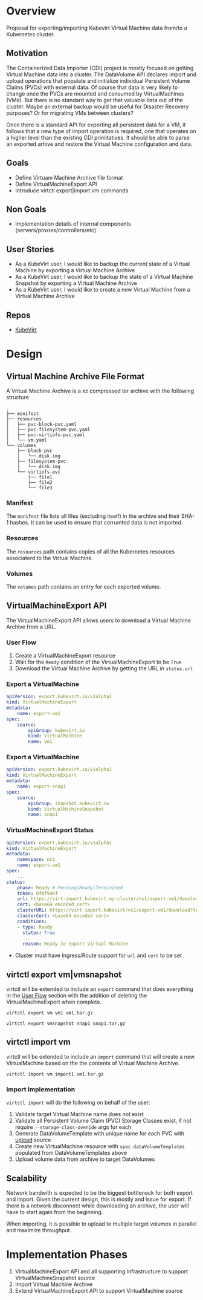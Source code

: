 # Overview
Proposal for exporting/importing Kubevirt Virtual Machine data from/to a Kubernetes cluster.

## Motivation
The Containerized Data Importer (CDI) project is mostly focused on getting Virtual Machine data into a cluster. The DataVolume API declares import and upload operations that populate and initialize individual Persistent Volume Claims (PVCs) with external data.  Of course that data is very likely to change once the PVCs are mounted and consumed by VirtualMachines (VMs).  But there is no standard way to get that valuable data out of the cluster.  Maybe an external backup would be useful for Disaster Recovery purposes?  Or for migrating VMs between clusters?

Once there is a standard API for exporting all persistent data for a VM, it follows that a new type of import operation is required, one that operates on a higher level than the existing CDI primitatives.  It should be able to parse an exported arhive and restore the Virtual Machine configuration and data.

## Goals
* Define Virtuam Machine Archive file format
* Define VirtualMachineExport API
* Introduce virtctl export|import vm commands

## Non Goals
* Implementation details of internal components (servers/proxies/controllers/etc)

## User Stories
* As a KubeVirt user, I would like to backup the current state of a Virtual Machine by exporting a Virtual Machine Archive
* As a KubeVirt user, I would like to backup the state of a Virtual Machine Snapshot by exporting a Virtual Machine Archive
* As a KubeVirt user, I would like to create a new Virtual Machine from a Virtual Machine Archive

## Repos
* [KubeVirt](https://github.com/kubevirt/kubevirt)

# Design

## Virtual Machine Archive File Format

A Vritual Machine Archive is a xz compressed tar archive with the following structure

```
.
├── manifest
├── resources
│   ├── pvc-block-pvc.yaml
│   ├── pvc-filesystem-pvc.yaml
│   ├── pvc-virtiofs-pvc.yaml
│   └── vm.yaml
└── volumes
    ├── block-pvc
    │   └── disk.img
    ├── filesystem-pvc
    │   └── disk.img
    └── virtiofs-pvc
        ├── file1
        ├── file2
        └── file3
```

### Manifest

The `manifest` file lists all files (excluding itself) in the archive and their SHA-1 hashes.  It can be used to ensure that corrumted data is not imported.

### Resources

The `resources` path contains copies of all the Kubernetes resources associaterd to the Virtual Machine.

### Volumes

The `volumes` path contains an entry for each exported volume.

## VirtualMachineExport API

The VirtualMachineExport API allows users to download a Virtual Machine Archive from a URL.

### User Flow

1.  Create a VirtualMachineExport resource
2.  Wait for the `Ready` condition of the VirtualMachineExport to be `True`
3.  Download the Virtual Machine Archive by getting the URL in `status.url`

### Export a VirtualMachine

``` yaml
apiVersion: export.kubevirt.io/v1alpha1
kind: VirtualMachineExport
metadata:
    name: export-vm1
spec:
    source:
        apiGroup: kubevirt.io
        kind: VirtualMachine
        name: vm1
```

### Export a VirtualMachine

``` yaml
apiVersion: export.kubevirt.io/v1alpha1
kind: VirtualMachineExport
metadata:
    name: export-snap1
spec:
    source:
        apiGroup: snapshot.kubevirt.io
        kind: VirtualMachineSnapshot
        name: snap1
```

### VirtualMachineExport Status

``` yaml
apiVersion: export.kubevirt.io/v1alpha1
kind: VirtualMachineExport
metadata:
    namespace: ns1
    name: export-vm1
spec:
    ...
status:
    phase: Ready # Pending|Ready|Terminated
    token: 8fmf94kf
    url: https://virt-import.kubevirt.my-cluster/ns1/export-vm1/download?token=8fmf94kf
    cert: <base64 encoded cert>
    clusterURL: https://virt-import.kubevirt/ns1/export-vm1/download?token=8fmf94kf
    clusterCert: <base64 encoded cert>
    conditions:
    - type: Ready
      status: True
      ...
      reason: Ready to export Virtual Machine
```

* Cluster must have Ingress/Route support for `url` and `cert` to be set

## virtctl export vm|vmsnapshot

virtctl will be extended to include an `export` command that does everything in the [User Flow](#user-flow) section with the addition of deleting the VirtualMachineExport when complete.

```
virtctl export vm vm1 vm1.tar.gz
```

```
virtctl export vmsnapshot snap1 snap1.tar.gz
```

## virtctl import vm

virtctl will be extended to include an `import` command that will create a new VirtualMachine based on the the contents of Virtual Machine Archive.

```
virtctl import vm import1 vm1.tar.gz
```

### Import Implementation

`virtctl import` will do the following on behalf of the user:

1. Validate target Virtual Machine name does not exist
2. Validate all Persistent Volume Claim (PVC) Storage Classes exist, if not require `--storage-class-overide` args for each
3. Generate DataVolumeTemplate with unique name for each PVC with [upload](https://github.com/kubevirt/containerized-data-importer-api/blob/main/pkg/apis/core/v1beta1/types.go#L139-L140) source
4. Create new VirtualMachine resource with `spec.dataVolumeTemplates` populated from DataVolumeTemplates above
5. Upload volume data from archive to target DataVolumes

## Scalability

Network bandwith is expected to be the biggest bottleneck for both export and import.  Given the current design, this is mostly and issue for export.  If there is a network disconnect while downloading an archive, the user will have to start again from the beginning.

When importing, it is possible to upload to multiple target volumes in parallel and maximize throughput.

# Implementation Phases

1.  VirtualMachineExport API and all supporting infrastructure to support VirtualMachineSnapshot source
2.  Import Virtual Machine Archive
3.  Extend VirtualMachineExport API to support VirtualMachine source
